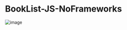 # BookList-JS-NoFrameworks

![image](https://user-images.githubusercontent.com/85465559/149750626-87f91b36-9af7-487e-a173-3a0e292d27d6.png)
